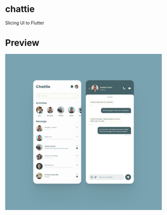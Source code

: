 # chattie

Slicing UI to Flutter

# Preview

![capture](https://github.com/devkotes/chattie/blob/main/screenshot/ss.png)
